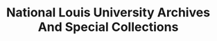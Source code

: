 ---
layout: repo
title: "National Louis University Archives And Special Collections"
id: 15683
permalink: repos/15683/
---